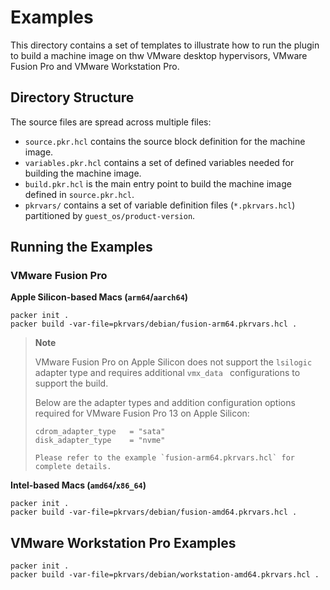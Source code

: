 # Examples

This directory contains a set of templates to illustrate how to run the plugin to build a machine image on thw VMware
desktop hypervisors, VMware Fusion Pro and VMware Workstation Pro.

## Directory Structure

The source files are spread across multiple files:

 - `source.pkr.hcl` contains the source block definition for the machine image.
 - `variables.pkr.hcl` contains a set of defined variables needed for building the machine image.
 - `build.pkr.hcl` is the main entry point to build the machine image defined in `source.pkr.hcl`.
 - `pkrvars/` contains a set of variable definition files (`*.pkrvars.hcl`) partitioned by `guest_os/product-version`.

## Running the Examples

### VMware Fusion Pro

**Apple Silicon-based Macs (`arm64`/`aarch64`)**

```shell
packer init .
packer build -var-file=pkrvars/debian/fusion-arm64.pkrvars.hcl .
```

  > **Note**
  >
  > VMware Fusion Pro on Apple Silicon does not support the `lsilogic` adapter type and requires additional
  > `vmx_data ` configurations to support the build.
  >
  > Below are the adapter types and addition configuration options required for VMware Fusion Pro 13 on Apple Silicon:
  >
  > ```hcl
  > cdrom_adapter_type   = "sata"
  > disk_adapter_type    = "nvme"
  >
  > Please refer to the example `fusion-arm64.pkrvars.hcl` for complete details.

**Intel-based Macs (`amd64`/`x86_64`)**

```shell
packer init .
packer build -var-file=pkrvars/debian/fusion-amd64.pkrvars.hcl .
```

## VMware Workstation Pro Examples

```shell
packer init .
packer build -var-file=pkrvars/debian/workstation-amd64.pkrvars.hcl .
```
